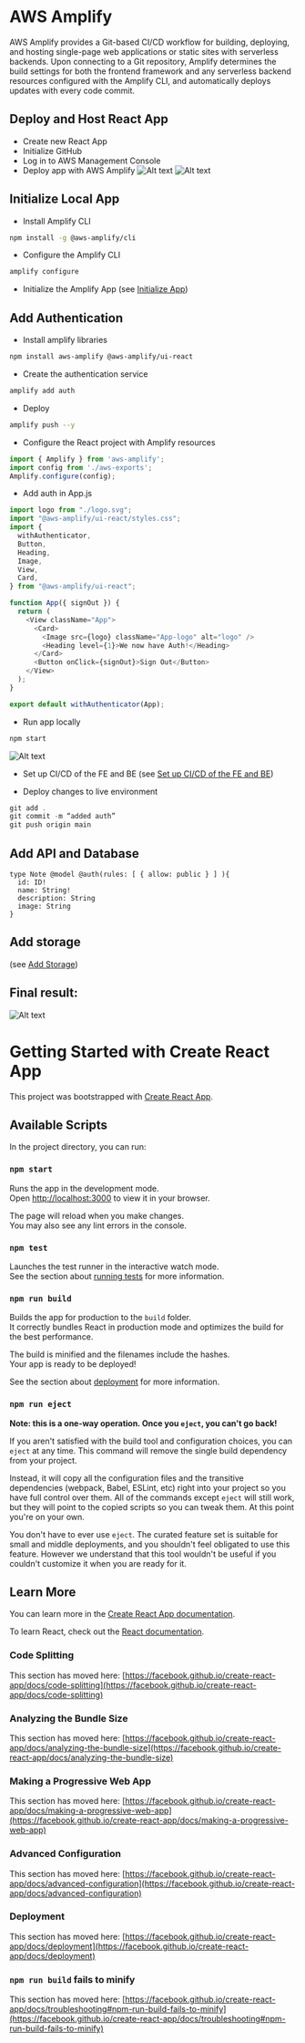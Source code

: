 # AWS Amplify 
AWS Amplify provides a Git-based CI/CD workflow for building, deploying, and hosting single-page web applications or static sites with serverless backends. Upon connecting to a Git repository, Amplify determines the build settings for both the frontend framework and any serverless backend resources configured with the Amplify CLI, and automatically deploys updates with every code commit.

## Deploy and Host React App
- Create new React App
- Initialize GitHub
- Log in to AWS Management Console
- Deploy app with AWS Amplify
![Alt text](/public/get-started.png?raw=true "Get Started")
![Alt text](/public/select-github.png?raw=true "Deploy")

## Initialize Local App
- Install Amplify CLI
```bash
npm install -g @aws-amplify/cli
```
- Configure the Amplify CLI
```bash
amplify configure
```
- Initialize the Amplify App
(see [Initialize App](https://aws.amazon.com/getting-started/hands-on/build-react-app-amplify-graphql/module-two/))
## Add Authentication
- Install amplify libraries
```bash
npm install aws-amplify @aws-amplify/ui-react
```
-  Create the authentication service
```bash
amplify add auth
```
- Deploy
```bash
amplify push --y
```
- Configure the React project with Amplify resources
```javascript
import { Amplify } from 'aws-amplify';
import config from './aws-exports';
Amplify.configure(config);
```
- Add auth in App.js
```javascript
import logo from "./logo.svg";
import "@aws-amplify/ui-react/styles.css";
import {
  withAuthenticator,
  Button,
  Heading,
  Image,
  View,
  Card,
} from "@aws-amplify/ui-react";

function App({ signOut }) {
  return (
    <View className="App">
      <Card>
        <Image src={logo} className="App-logo" alt="logo" />
        <Heading level={1}>We now have Auth!</Heading>
      </Card>
      <Button onClick={signOut}>Sign Out</Button>
    </View>
  );
}

export default withAuthenticator(App);
```
- Run app locally
```bash
npm start
```
![Alt text](/public/login.png?raw=true "Login Screen")

- Set up CI/CD of the FE and BE
(see [Set up CI/CD of the FE and BE](https://aws.amazon.com/getting-started/hands-on/build-react-app-amplify-graphql/module-three/?e=gs2020&p=build-a-react-app-two))

- Deploy changes to live environment
``` javascript
git add .
git commit -m “added auth”
git push origin main
```
## Add API and Database
``` 
type Note @model @auth(rules: [ { allow: public } ] ){
  id: ID!
  name: String!
  description: String
  image: String
}
```
## Add storage
(see [Add Storage](https://aws.amazon.com/getting-started/hands-on/build-react-app-amplify-graphql/module-five/))
## Final result:
![Alt text](/public/dashboard.png?raw=true "Home Screen")


# Getting Started with Create React App

This project was bootstrapped with [Create React App](https://github.com/facebook/create-react-app).

## Available Scripts

In the project directory, you can run:

### `npm start`

Runs the app in the development mode.\
Open [http://localhost:3000](http://localhost:3000) to view it in your browser.

The page will reload when you make changes.\
You may also see any lint errors in the console.

### `npm test`

Launches the test runner in the interactive watch mode.\
See the section about [running tests](https://facebook.github.io/create-react-app/docs/running-tests) for more information.

### `npm run build`

Builds the app for production to the `build` folder.\
It correctly bundles React in production mode and optimizes the build for the best performance.

The build is minified and the filenames include the hashes.\
Your app is ready to be deployed!

See the section about [deployment](https://facebook.github.io/create-react-app/docs/deployment) for more information.

### `npm run eject`

**Note: this is a one-way operation. Once you `eject`, you can't go back!**

If you aren't satisfied with the build tool and configuration choices, you can `eject` at any time. This command will remove the single build dependency from your project.

Instead, it will copy all the configuration files and the transitive dependencies (webpack, Babel, ESLint, etc) right into your project so you have full control over them. All of the commands except `eject` will still work, but they will point to the copied scripts so you can tweak them. At this point you're on your own.

You don't have to ever use `eject`. The curated feature set is suitable for small and middle deployments, and you shouldn't feel obligated to use this feature. However we understand that this tool wouldn't be useful if you couldn't customize it when you are ready for it.

## Learn More

You can learn more in the [Create React App documentation](https://facebook.github.io/create-react-app/docs/getting-started).

To learn React, check out the [React documentation](https://reactjs.org/).

### Code Splitting

This section has moved here: [https://facebook.github.io/create-react-app/docs/code-splitting](https://facebook.github.io/create-react-app/docs/code-splitting)

### Analyzing the Bundle Size

This section has moved here: [https://facebook.github.io/create-react-app/docs/analyzing-the-bundle-size](https://facebook.github.io/create-react-app/docs/analyzing-the-bundle-size)

### Making a Progressive Web App

This section has moved here: [https://facebook.github.io/create-react-app/docs/making-a-progressive-web-app](https://facebook.github.io/create-react-app/docs/making-a-progressive-web-app)

### Advanced Configuration

This section has moved here: [https://facebook.github.io/create-react-app/docs/advanced-configuration](https://facebook.github.io/create-react-app/docs/advanced-configuration)

### Deployment

This section has moved here: [https://facebook.github.io/create-react-app/docs/deployment](https://facebook.github.io/create-react-app/docs/deployment)

### `npm run build` fails to minify

This section has moved here: [https://facebook.github.io/create-react-app/docs/troubleshooting#npm-run-build-fails-to-minify](https://facebook.github.io/create-react-app/docs/troubleshooting#npm-run-build-fails-to-minify)
